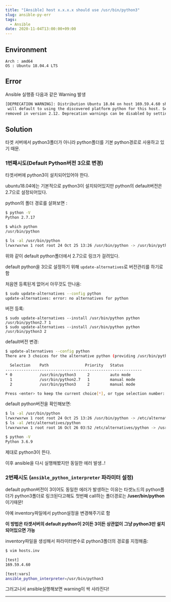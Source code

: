 ```yaml
---
title: "[Ansible] host x.x.x.x should use /usr/bin/python3"
slug: ansible-py-err
tags:
  - Ansible
date: 2020-11-04T13:00:00+09:00
---
```



## Environment
`Arch : amd64`   
`OS : Ubuntu 18.04.4 LTS`  

## Error
Ansible 실행중 다음과 같은 Warning 발생  
~~~sh
[DEPRECATION WARNING]: Distribution Ubuntu 18.04 on host 169.59.4.60 should use /usr/bin/python3, but is using /usr/bin/python for backward compatibility with prior Ansible releases. A future Ansible release
 will default to using the discovered platform python for this host. See https://docs.ansible.com/ansible/2.10/reference_appendices/interpreter_discovery.html for more information. This feature will be
removed in version 2.12. Deprecation warnings can be disabled by setting deprecation_warnings=False in ansible.cfg.
~~~

## Solution
타겟 서버에서 python3폴더가 아니라 python폴더를 기본 python경로로 사용하고 있기 때문.  

### 1번째시도(Default Python버전 3으로 변경)
타겟서버에 python3이 설치되어있어야 한다.  

ubuntu18.04에는 기본적으로 python3이 설치되어있지만 python의 default버전은 2.7으로 설정되어있다.  

python의 폴더 경로를 살펴보면 :  
~~~sh
$ python -V
Python 2.7.17

$ which python
/usr/bin/python

$ ls -al /usr/bin/python
lrwxrwxrwx 1 root root 24 Oct 25 13:26 /usr/bin/python -> /usr/bin/python2.7
~~~
위와 같이 default python폴더에서 2.7으로 링크가 걸려있다.  

default python을 3으로 설정하기 위해 `update-alternatives`로 버전관리를 하기로 함  

처음엔 등록된게 없어서 아무것도 안나옴:  
~~~sh
$ sudo update-alternatives --config python
update-alternatives: error: no alternatives for python
~~~
버전 등록:  
~~~
$ sudo update-alternatives --install /usr/bin/python python /usr/bin/python2.7 1
$ sudo update-alternatives --install /usr/bin/python python /usr/bin/python3 2
~~~
default버전 변경:  
~~~sh
$ update-alternatives --config python
There are 3 choices for the alternative python (providing /usr/bin/python).

  Selection    Path                Priority   Status
------------------------------------------------------------
* 0            /usr/bin/python3     2         auto mode
  1            /usr/bin/python2.7   1         manual mode
  2            /usr/bin/python3     2         manual mode

Press <enter> to keep the current choice[*], or type selection number: 2
~~~
default python버전을 확인해보면:  
~~~sh
$ ls -al /usr/bin/python
lrwxrwxrwx 1 root root 24 Oct 25 13:26 /usr/bin/python -> /etc/alternatives/python
$ ls -al /etc/alternatives/python
lrwxrwxrwx 1 root root 16 Oct 26 03:52 /etc/alternatives/python -> /usr/bin/python3

$ python -V
Python 3.6.9
~~~
제대로 python3이 뜬다.  

이후 ansible을 다시 실행해봤지만 동일한 에러 발생..!  


### 2번째시도 (`ansible_python_interpreter` 파라미터 설정)

default python버전이 3이어도 동일한 에러가 발생하는 이유는 타겟노드의 python폴더가 python3폴더로 링크된다고해도 첫번째 call하는 폴더경로는 **/user/bin/python**이기때문!  

아예 inventory파일에서 python설정을 변경해주기로 함  

**이 방법은 타겟서버의 default python이 2이든 3이든 상관없이 그냥 python3만 설치되어있으면 가능**  

inventory파일을 생성해서 파라미터변수로 python3폴더의 경로를 지정해줌:  
~~~sh
$ vim hosts.inv

[test]
169.59.4.60

[test:vars]
ansible_python_interpreter=/usr/bin/python3
~~~

그러고나서 ansible실행해보면 warning이 싹 사라진다!  

---


